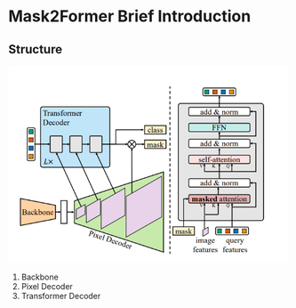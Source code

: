 #  Mask2Former Brief Introduction
## Structure
![mask2former结构](https://github.com/haiqiangy/paper_reading/blob/main/segmentation/figs/mask2former_structure.png?raw=true)
1. Backbone
2. Pixel Decoder
3. Transformer Decoder